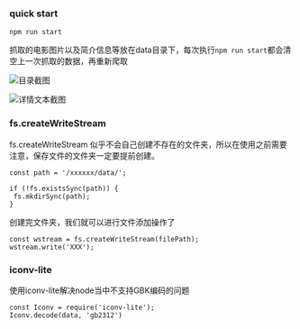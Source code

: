 ### quick start

```
npm run start
```
抓取的电影图片以及简介信息等放在data目录下，每次执行`npm run start`都会清空上一次抓取的数据，再重新爬取

![目录截图]('./images/folder.png')

![详情文本截图]('./images/text.png')
### fs.createWriteStream
fs.createWriteStream 似乎不会自己创建不存在的文件夹，所以在使用之前需要注意，保存文件的文件夹一定要提前创建。
```
const path = '/xxxxxx/data/';

if (!fs.existsSync(path)) {
 fs.mkdirSync(path);
}
```
创建完文件夹，我们就可以进行文件添加操作了
```
const wstream = fs.createWriteStream(filePath);
wstream.write('XXX');
```

### iconv-lite
使用iconv-lite解决node当中不支持GBK编码的问题
```
const Iconv = require('iconv-lite');
Iconv.decode(data, 'gb2312')
```